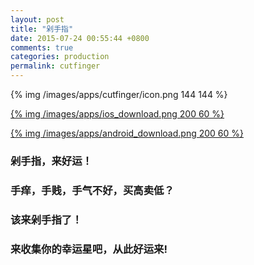 ```yaml
---
layout: post
title: "剁手指"
date: 2015-07-24 00:55:44 +0800
comments: true
categories: production
permalink: cutfinger
---
```


{% img /images/apps/cutfinger/icon.png 144 144 %}

<h4 id="weixin_hint" style="display:none;color:red">很高兴您使用了最新版的微信<br>所以需要点击右上角在浏览器中下载<br>有劳啦:)</h4>

[{% img /images/apps/ios_download.png 200 60 %}](https://itunes.apple.com/us/app/duo-shou-zhi/id1016814089)

[{% img /images/apps/android_download.png 200 60 %}](/assets/apps/com.brogramer.cutfinger.apk)


### 剁手指，来好运！

### 手痒，手贱，手气不好，买高卖低？

### 该来剁手指了！

### 来收集你的幸运星吧，从此好运来!


<script
>
var ua = navigator.userAgent.toLowerCase();

if(/micromessenger/.test(ua)) {  //检测微信内置浏览器
    $("#weixin_hint").css("display","block")
}

if(/iphone|ipod/.test(ua)) {
  window.location='https://itunes.apple.com/us/app/duo-shou-zhi/id1016814089';
}

</script>
